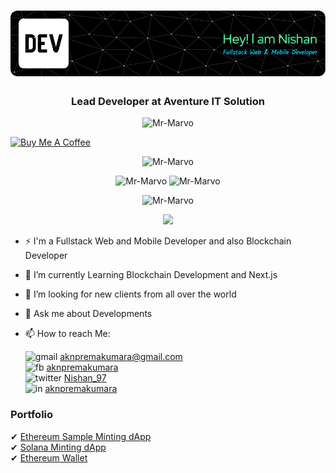 <h1 align="center"><img src="https://github.com/Mr-Marvo/Mr-Marvo/blob/463cd666284d0ef8c5b7e3e086a279d0ec729650/assets/github-header-image.png" alt="Mr-Marvo" /></h1>
<h3 align="center">Lead Developer at Aventure IT Solution</h3>

<p align="center"> <img src="https://komarev.com/ghpvc/?username=Mr-Marvo&label=Profile%20views&color=0e75b6&style=flat" alt="Mr-Marvo" /> </p>

<a href="https://www.buymeacoffee.com/mr.marvo" target="_blank" rel="noreferrer nofollow">
   <img src="https://cdn.buymeacoffee.com/buttons/default-red.png" alt="Buy Me A Coffee" height="40" width="170" >
</a>

<p align="center"> <img src="https://github-profile-trophy.vercel.app/?username=Mr-Marvo" alt="Mr-Marvo" /></p>
<p align="center"> <img src="https://github-readme-stats.vercel.app/api?username=Mr-Marvo&show_icons=true&locale=en" alt="Mr-Marvo" /> <img src="https://github-readme-streak-stats.herokuapp.com/?user=Mr-Marvo&date_format=M%20j%5B%2C%20Y%5D" alt="Mr-Marvo" /></p>

<p align="center"> <img src="https://github-readme-stats.vercel.app/api/top-langs?username=Mr-Marvo&show_icons=true&locale=en&layout=compact" alt="Mr-Marvo" /></p>

<p align="center"> <img src="https://skillicons.dev/icons?i=react,angular,next,js,solidity,laravel,php,tailwind,css,html,materialui,java,mysql,github,bootstrap" /></p>

- ⚡ I'm a Fullstack Web and Mobile Developer and also Blockchain Developer
- 🌱 I’m currently Learning Blockchain Development and Next.js
- 👯 I’m looking for new clients from all over the world
- 💬 Ask me about Developments
- 📫 How to reach Me:
     
     ![gmail](https://user-images.githubusercontent.com/49220298/174732716-3a747e8e-4be8-4eec-856a-6a7808d97839.png) aknpremakumara@gmail.com  
     ![fb](https://user-images.githubusercontent.com/49220298/174730829-86290788-7d0f-4243-b558-eaf717e53284.png) 
     [aknpremakumara](https://www.facebook.com/aknpremakumara/)    
     ![twitter](https://user-images.githubusercontent.com/49220298/174752767-0b205eb5-dffc-477c-8c2c-98b5b2c21c50.png) 
     [Nishan_97](https://twitter.com/Nishan_97/)                                                         
     ![in](https://user-images.githubusercontent.com/49220298/174732355-b6965905-8bf2-439c-be88-74d0237fa540.png) 
     [aknpremakumara](https://www.linkedin.com/in/aknpremakumara/)

### Portfolio
   ✔ [Ethereum Sample Minting dApp](https://didemraffe.netlify.app)                        
   ✔ [Solana Minting dApp](https://www.solcocksclub.io/)                        
   ✔ [Ethereum Wallet](https://devwallet.netlify.app)                        
